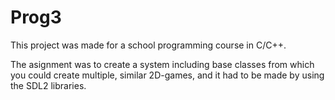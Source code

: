 # Prog3

This project was made for a school programming course in C/C++.

The asignment was to create a system including base classes from which you could create 
multiple, similar 2D-games, and it had to be made by using the SDL2 libraries.
